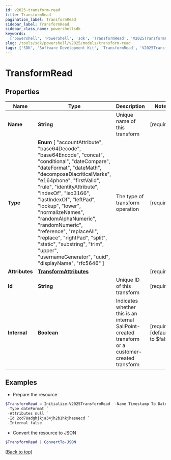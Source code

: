 ```yaml
---
id: v2025-transform-read
title: TransformRead
pagination_label: TransformRead
sidebar_label: TransformRead
sidebar_class_name: powershellsdk
keywords:
  ['powershell', 'PowerShell', 'sdk', 'TransformRead', 'V2025TransformRead']
slug: /tools/sdk/powershell/v2025/models/transform-read
tags: ['SDK', 'Software Development Kit', 'TransformRead', 'V2025TransformRead']
---
```


# TransformRead

## Properties

| Name | Type | Description | Notes |
| --- | --- | --- | --- |
| **Name** | **String** | Unique name of this transform | [required] |
| **Type** | **Enum** [ "accountAttribute", "base64Decode", "base64Encode", "concat", "conditional", "dateCompare", "dateFormat", "dateMath", "decomposeDiacriticalMarks", "e164phone", "firstValid", "rule", "identityAttribute", "indexOf", "iso3166", "lastIndexOf", "leftPad", "lookup", "lower", "normalizeNames", "randomAlphaNumeric", "randomNumeric", "reference", "replaceAll", "replace", "rightPad", "split", "static", "substring", "trim", "upper", "usernameGenerator", "uuid", "displayName", "rfc5646" ] | The type of transform operation | [required] |
| **Attributes** | [**TransformAttributes**](transform-attributes) |  | [required] |
| **Id** | **String** | Unique ID of this transform | [required] |
| **Internal** | **Boolean** | Indicates whether this is an internal SailPoint-created transform or a customer-created transform | [required][default to $false] |

## Examples

- Prepare the resource

```powershell
$TransformRead = Initialize-V2025TransformRead  -Name Timestamp To Date `
 -Type dateFormat `
 -Attributes null `
 -Id 2cd78adghjkja34jh2b1hkjhasuecd `
 -Internal false
```

- Convert the resource to JSON

```powershell
$TransformRead | ConvertTo-JSON
```

[[Back to top]](#)
